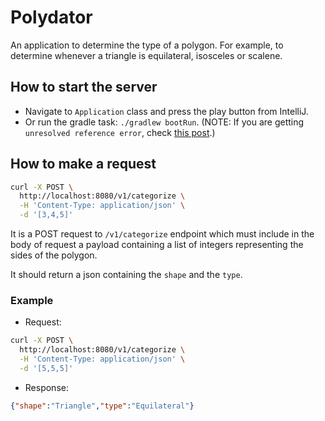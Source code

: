 # Polydator

An application to determine the type of a polygon. For example, to determine whenever a triangle is equilateral, isosceles or scalene.

## How to start the server

- Navigate to `Application` class and press the play button from IntelliJ. 
- Or run the gradle task: `./gradlew bootRun`. (NOTE: If you are getting `unresolved reference error`, check [this post](https://stackoverflow.com/questions/53510862/random-unresolved-reference-error-while-executing-gradle-task).)

## How to make a request

```bash
curl -X POST \
  http://localhost:8080/v1/categorize \
  -H 'Content-Type: application/json' \
  -d '[3,4,5]'
```

It is a POST request to `/v1/categorize` endpoint which must include in the body of request a payload containing a list of integers representing the sides of the polygon. 

It should return a json containing the `shape` and the `type`. 

### Example

- Request: 
```bash
curl -X POST \
  http://localhost:8080/v1/categorize \
  -H 'Content-Type: application/json' \
  -d '[5,5,5]'
```

- Response: 
```json
{"shape":"Triangle","type":"Equilateral"}
```
